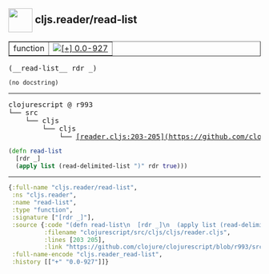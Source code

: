 ## <img width="48px" valign="middle" src="http://i.imgur.com/Hi20huC.png"> cljs.reader/read-list

 <table border="1">
<tr>
<td>function</td>
<td><a href="https://github.com/cljsinfo/api-refs/tree/0.0-927"><img valign="middle" alt="[+] 0.0-927" src="https://img.shields.io/badge/+-0.0--927-lightgrey.svg"></a> </td>
</tr>
</table>

 <samp>
(__read-list__ rdr _)<br>
</samp>

```
(no docstring)
```

---

 <pre>
clojurescript @ r993
└── src
    └── cljs
        └── cljs
            └── <ins>[reader.cljs:203-205](https://github.com/clojure/clojurescript/blob/r993/src/cljs/cljs/reader.cljs#L203-L205)</ins>
</pre>

```clj
(defn read-list
  [rdr _]
  (apply list (read-delimited-list ")" rdr true)))
```


---

```clj
{:full-name "cljs.reader/read-list",
 :ns "cljs.reader",
 :name "read-list",
 :type "function",
 :signature ["[rdr _]"],
 :source {:code "(defn read-list\n  [rdr _]\n  (apply list (read-delimited-list \")\" rdr true)))",
          :filename "clojurescript/src/cljs/cljs/reader.cljs",
          :lines [203 205],
          :link "https://github.com/clojure/clojurescript/blob/r993/src/cljs/cljs/reader.cljs#L203-L205"},
 :full-name-encode "cljs.reader_read-list",
 :history [["+" "0.0-927"]]}

```
